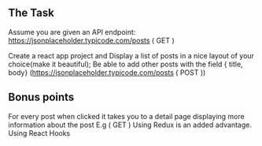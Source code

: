 ## The Task

Assume you are given an API endpoint: https://jsonplaceholder.typicode.com/posts ( GET ) 

Create a react app project and Display a list of posts in a nice layout of your choice(make it beautiful); 
Be able to add other posts with the field { title, body}
(https://jsonplaceholder.typicode.com/posts ( POST ))

## Bonus points

For every post when clicked it takes you to a detail page displaying more information about the post E.g 	( GET )
Using Redux is an added advantage.
Using React Hooks
